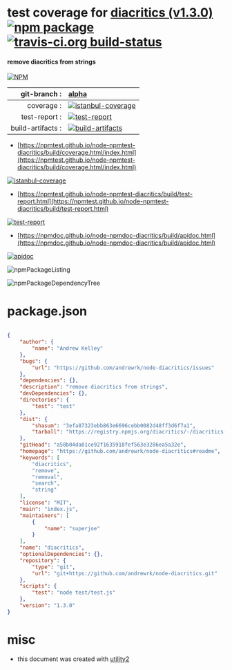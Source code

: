 # test coverage for  [diacritics (v1.3.0)](https://github.com/andrewrk/node-diacritics#readme)  [![npm package](https://img.shields.io/npm/v/npmtest-diacritics.svg?style=flat-square)](https://www.npmjs.org/package/npmtest-diacritics) [![travis-ci.org build-status](https://api.travis-ci.org/npmtest/node-npmtest-diacritics.svg)](https://travis-ci.org/npmtest/node-npmtest-diacritics)
#### remove diacritics from strings

[![NPM](https://nodei.co/npm/diacritics.png?downloads=true&downloadRank=true&stars=true)](https://www.npmjs.com/package/diacritics)

| git-branch : | [alpha](https://github.com/npmtest/node-npmtest-diacritics/tree/alpha)|
|--:|:--|
| coverage : | [![istanbul-coverage](https://npmtest.github.io/node-npmtest-diacritics/build/coverage.badge.svg)](https://npmtest.github.io/node-npmtest-diacritics/build/coverage.html/index.html)|
| test-report : | [![test-report](https://npmtest.github.io/node-npmtest-diacritics/build/test-report.badge.svg)](https://npmtest.github.io/node-npmtest-diacritics/build/test-report.html)|
| build-artifacts : | [![build-artifacts](https://npmtest.github.io/node-npmtest-diacritics/glyphicons_144_folder_open.png)](https://github.com/npmtest/node-npmtest-diacritics/tree/gh-pages/build)|

- [https://npmtest.github.io/node-npmtest-diacritics/build/coverage.html/index.html](https://npmtest.github.io/node-npmtest-diacritics/build/coverage.html/index.html)

[![istanbul-coverage](https://npmtest.github.io/node-npmtest-diacritics/build/screenCapture.buildCi.browser.%252Ftmp%252Fbuild%252Fcoverage.lib.html.png)](https://npmtest.github.io/node-npmtest-diacritics/build/coverage.html/index.html)

- [https://npmtest.github.io/node-npmtest-diacritics/build/test-report.html](https://npmtest.github.io/node-npmtest-diacritics/build/test-report.html)

[![test-report](https://npmtest.github.io/node-npmtest-diacritics/build/screenCapture.buildCi.browser.%252Ftmp%252Fbuild%252Ftest-report.html.png)](https://npmtest.github.io/node-npmtest-diacritics/build/test-report.html)

- [https://npmdoc.github.io/node-npmdoc-diacritics/build/apidoc.html](https://npmdoc.github.io/node-npmdoc-diacritics/build/apidoc.html)

[![apidoc](https://npmdoc.github.io/node-npmdoc-diacritics/build/screenCapture.buildCi.browser.%252Ftmp%252Fbuild%252Fapidoc.html.png)](https://npmdoc.github.io/node-npmdoc-diacritics/build/apidoc.html)

![npmPackageListing](https://npmtest.github.io/node-npmtest-diacritics/build/screenCapture.npmPackageListing.svg)

![npmPackageDependencyTree](https://npmtest.github.io/node-npmtest-diacritics/build/screenCapture.npmPackageDependencyTree.svg)



# package.json

```json

{
    "author": {
        "name": "Andrew Kelley"
    },
    "bugs": {
        "url": "https://github.com/andrewrk/node-diacritics/issues"
    },
    "dependencies": {},
    "description": "remove diacritics from strings",
    "devDependencies": {},
    "directories": {
        "test": "test"
    },
    "dist": {
        "shasum": "3efa87323ebb863e6696cebb0082d48ff3d6f7a1",
        "tarball": "https://registry.npmjs.org/diacritics/-/diacritics-1.3.0.tgz"
    },
    "gitHead": "a58b04da01ce92f1635918fef563e3286ea5a32e",
    "homepage": "https://github.com/andrewrk/node-diacritics#readme",
    "keywords": [
        "diacritics",
        "remove",
        "removal",
        "search",
        "string"
    ],
    "license": "MIT",
    "main": "index.js",
    "maintainers": [
        {
            "name": "superjoe"
        }
    ],
    "name": "diacritics",
    "optionalDependencies": {},
    "repository": {
        "type": "git",
        "url": "git+https://github.com/andrewrk/node-diacritics.git"
    },
    "scripts": {
        "test": "node test/test.js"
    },
    "version": "1.3.0"
}
```



# misc
- this document was created with [utility2](https://github.com/kaizhu256/node-utility2)
